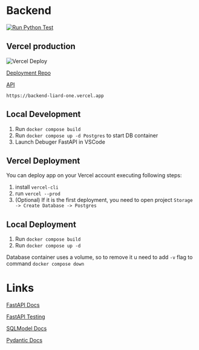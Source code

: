 # Backend
[![Run Python Test](https://github.com/THD-C/Backend/actions/workflows/run-tests.yml/badge.svg)](https://github.com/THD-C/Backend/actions/workflows/run-tests.yml)
## Vercel production
![Vercel Deploy](https://deploy-badge.vercel.app/vercel/backend-liard-one?name=Vercel)

[Deployment Repo](https://github.com/THDCPL/Backend)

[API](https://backend-liard-one.vercel.app)

`https://backend-liard-one.vercel.app`

## Local Development
1. Run `docker compose build`
2. Run `docker compose up -d Postgres` to start DB container
3. Launch Debuger FastAPI in VSCode

## Vercel Deployment
You can deploy app on your Vercel account executing following steps:
1. install `vercel-cli`
2. run `vercel --prod`
3. (Optional) If it is the first deployment, you need to open project `Storage -> Create Database -> Postgres`

## Local Deployment
1. Run `docker compose build`
2. Run `docker compose up -d`

Database container uses a volume, so to remove it u need to add `-v` flag to command `docker compose down`

# Links
[FastAPI Docs](https://fastapi.tiangolo.com)

[FastAPI Testing](https://fastapi.tiangolo.com/tutorial/testing/)

[SQLModel Docs](https://sqlmodel.tiangolo.com)

[Pydantic Docs](https://docs.pydantic.dev/latest/)
